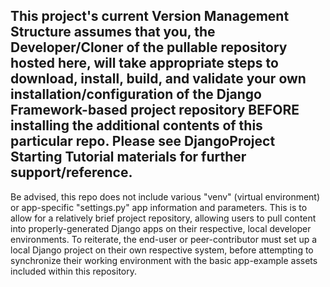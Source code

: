 This project's current Version Management Structure assumes that you, the Developer/Cloner of the pullable repository hosted here, will take appropriate steps to download, install, build, and validate your own installation/configuration of the Django Framework-based project repository BEFORE installing the additional contents of this particular repo. Please see **DjangoProject** Starting Tutorial materials for further support/reference.
-------------------------
Be advised, this repo does not include various "venv" (virtual environment) or app-specific "settings.py" app information and parameters. This is to allow for a relatively brief project repository, allowing users to pull content into properly-generated Django apps on their respective, local developer environments. To reiterate, the end-user or peer-contributor must set up a local Django project on their own respective system, before attempting to synchronize their working environment with the basic app-example assets included within this repository.
